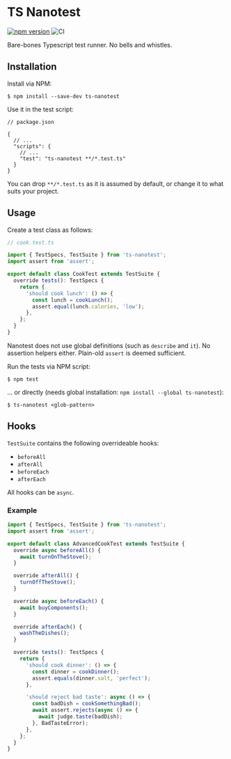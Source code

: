 # TS Nanotest

[![npm version](https://badge.fury.io/js/ts-nanotest.svg)](https://www.npmjs.com/package/ts-nanotest)
![CI](https://github.com/omothm/ts-nanotest/actions/workflows/ci.yml/badge.svg)

Bare-bones Typescript test runner. No bells and whistles.

## Installation

Install via NPM:

    $ npm install --save-dev ts-nanotest

Use it in the test script:

```jsonc
// package.json

{
  // ...
  "scripts": {
    // ...
    "test": "ts-nanotest **/*.test.ts"
  }
}
```

You can drop `**/*.test.ts` as it is assumed by default, or change it to what suits your project.

## Usage

Create a test class as follows:

```typescript
// cook.test.ts

import { TestSpecs, TestSuite } from 'ts-nanotest';
import assert from 'assert';

export default class CookTest extends TestSuite {
  override tests(): TestSpecs {
    return {
      'should cook lunch': () => {
        const lunch = cookLunch();
        assert.equal(lunch.calories, 'low');
      },
    };
  }
}
```

Nanotest does not use global definitions (such as `describe` and `it`). No assertion helpers either.
Plain-old `assert` is deemed sufficient.

Run the tests via NPM script:

    $ npm test

... or directly (needs global installation: `npm install --global ts-nanotest`):

    $ ts-nanotest <glob-pattern>

## Hooks

`TestSuite` contains the following overrideable hooks:

- `beforeAll`
- `afterAll`
- `beforeEach`
- `afterEach`

All hooks can be `async`.

### Example

```typescript
import { TestSpecs, TestSuite } from 'ts-nanotest';
import assert from 'assert';

export default class AdvancedCookTest extends TestSuite {
  override async beforeAll() {
    await turnOnTheStove();
  }

  override afterAll() {
    turnOffTheStove();
  }

  override async beforeEach() {
    await buyComponents();
  }

  override afterEach() {
    washTheDishes();
  }

  override tests(): TestSpecs {
    return {
      'should cook dinner': () => {
        const dinner = cookDinner();
        assert.equals(dinner.salt, 'perfect');
      },

      'should reject bad taste': async () => {
        const badDish = cookSomethingBad();
        await assert.rejects(async () => {
          await judge.taste(badDish);
        }, BadTasteError);
      },
    };
  }
}
```
